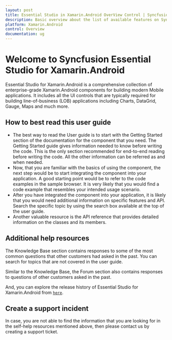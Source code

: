 ```yaml
---
layout: post
title: Essential Studio in Xamarin.Android OverView Control | Syncfusion
description: Basic overview about the list of available features on Syncfusion Xamarin.Android components and steps to use the guide.
platform: Xamarin.Android
control: Overview
documentation: ug
---
```


# Welcome to Syncfusion Essential Studio for Xamarin.Android

Essential Studio for Xamarin.Android is a comprehensive collection of enterprise-grade Xamarin.Android components for building modern Mobile applications. It includes all the UI controls that are typically required for building line-of-business (LOB) applications including Charts, DataGrid, Gauge, Maps and much more.

## How to best read this user guide

* The best way to read the User guide is to start with the Getting Started section of the documentation for the component that you need. The Getting Started guide gives information needed to know before writing the code. This is the only section recommended for end-to-end reading before writing the code. All the other information can be referred as and when needed.
* Now, that you are familiar with the basics of using the component, the next step would be to start integrating the component into your application. A good starting point would be to refer to the code examples in the sample browser. It is very likely that you would find a code example that resembles your intended usage scenario.
* After you have integrated the component into your application, it is likely that you would need additional information on specific features and API. Search the specific topic by using the search box available at the top of the user guide.
* Another valuable resource is the API reference that provides detailed information on the classes and its members.

## Additional help resources

The Knowledge Base section contains responses to some of the most common questions that other customers had asked in the past. You can search for topics that are not covered in the user guide.

Similar to the Knowledge Base, the Forum section also contains responses to questions of other customers asked in the past.

And, you can explore the release history of Essential Studio for Xamarin.Android from  [`here`](https://www.syncfusion.com/products/release-history/estudio/xamarin-android).

## Create a support incident

In case, you are not able to find the information that you are looking for in the self-help resources mentioned above, then please contact us by creating a support ticket.